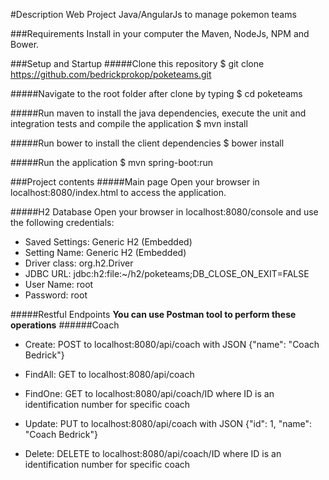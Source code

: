 #Description
Web Project Java/AngularJs to manage pokemon teams

###Requirements
Install in your computer the Maven, NodeJs, NPM and Bower.   

###Setup and Startup
#####Clone this repository 
$ git clone https://github.com/bedrickprokop/poketeams.git

#####Navigate to the root folder after clone by typing 
$ cd poketeams

#####Run maven to install the java dependencies, execute the unit and integration tests and compile the application
$ mvn install

#####Run bower to install the client dependencies
$ bower install

#####Run the application
$ mvn spring-boot:run

###Project contents
#####Main page
Open your browser in localhost:8080/index.html to access the application.

#####H2 Database
Open your browser in localhost:8080/console and use the following credentials:

- Saved Settings: Generic H2 (Embedded)
- Setting Name: Generic H2 (Embedded)
- Driver class: org.h2.Driver
- JDBC URL: jdbc:h2:file:~/h2/poketeams;DB_CLOSE_ON_EXIT=FALSE
- User Name: root
- Password: root

#####Restful Endpoints
**You can use Postman tool to perform these operations**
######Coach
- Create: POST to localhost:8080/api/coach with JSON {"name": "Coach Bedrick"}

- FindAll: GET to localhost:8080/api/coach

- FindOne: GET to localhost:8080/api/coach/ID where ID is an identification number for specific coach

- Update: PUT to localhost:8080/api/coach with JSON {"id": 1, "name": "Coach Bedrick"}

- Delete: DELETE to localhost:8080/api/coach/ID where ID is an identification number for specific coach
 